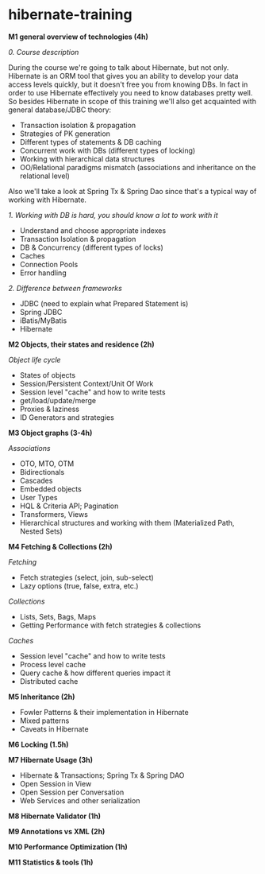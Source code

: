 hibernate-training
==================
**M1 general overview of technologies (4h)**

*0. Course description*

During the course we're going to talk about Hibernate, but not only. Hibernate is an ORM tool that gives you an ability to develop your data access levels quickly, but it doesn't free you from knowing DBs. In fact in order to use Hibernate effectively you need to know databases pretty well. So besides Hibernate in scope of this training we'll also get acquainted with general database/JDBC theory:

- Transaction isolation & propagation
- Strategies of PK generation 
- Different types of statements & DB caching 
- Concurrent work with DBs (different types of locking) 
- Working with hierarchical data structures 
- OO/Relational paradigms mismatch (associations and inheritance on the relational level) 
 
Also we'll take a look at Spring Tx & Spring Dao since that's a typical way of working with Hibernate.

*1. Working with DB is hard, you should know a lot to work with it*

- Understand and choose appropriate indexes 
- Transaction Isolation & propagation 
- DB & Concurrency (different types of locks) 
- Caches
- Connection Pools
- Error handling

*2. Difference between frameworks*

- JDBC (need to explain what Prepared Statement is) 
- Spring JDBC 
- iBatis/MyBatis 
- Hibernate

**M2 Objects, their states and residence (2h)**

*Object life cycle*

- States of objects 
- Session/Persistent Context/Unit Of Work
- Session level "cache" and how to write tests
- get/load/update/merge
- Proxies & laziness
- ID Generators and strategies

**M3 Object graphs (3-4h)**

*Associations* 

- OTO, MTO, OTM 
- Bidirectionals 
- Cascades 
- Embedded objects 
- User Types 
- HQL & Criteria API; Pagination 
- Transformers, Views 
- Hierarchical structures and working with them (Materialized Path, Nested Sets)

**M4 Fetching & Collections (2h)**

*Fetching*

- Fetch strategies (select, join, sub-select) 
- Lazy options (true, false, extra, etc.)

*Collections*

- Lists, Sets, Bags, Maps
- Getting Performance with fetch strategies & collections

*Caches*

- Session level "cache" and how to write tests
- Process level cache
- Query cache & how different queries impact it
- Distributed cache

**M5 Inheritance (2h)**

- Fowler Patterns & their implementation in Hibernate 
- Mixed patterns 
- Caveats in Hibernate

**M6 Locking (1.5h)**

**M7 Hibernate Usage (3h)**

- Hibernate & Transactions; Spring Tx & Spring DAO 
- Open Session in View 
- Open Session per Conversation 
- Web Services and other serialization

**M8 Hibernate Validator (1h)**

**M9 Annotations vs XML (2h)**

**M10 Performance Optimization (1h)**

**M11 Statistics & tools (1h)**